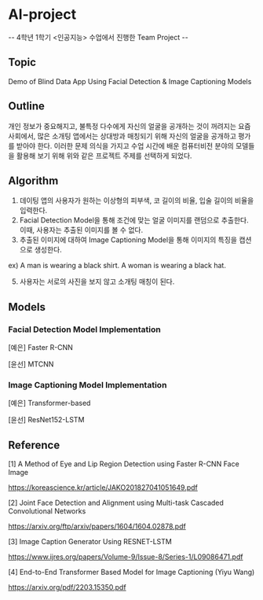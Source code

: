 # AI-project
-- 4학년 1학기 <인공지능> 수업에서 진행한 Team Project --
## Topic
Demo of Blind Data App Using Facial Detection & Image Captioning Models
## Outline
개인 정보가 중요해지고, 불특정 다수에게 자신의 얼굴을 공개하는 것이 꺼려지는 요즘 사회에서, 많은 소개팅 앱에서는 상대방과 매칭되기 위해 자신의 얼굴을 공개하고 평가를 받아야 한다. 이러한 문제 의식을 가지고 수업 시간에 배운 컴퓨터비전 분야의 모델들을 활용해 보기 위해 위와 같은 프로젝트 주제를 선택하게 되었다.
## Algorithm
1. 데이팅 앱의 사용자가 원하는 이상형의 피부색, 코 길이의 비율, 입술 길이의 비율을 입력한다.
2. Facial Detection Model을 통해 조건에 맞는 얼굴 이미지를 랜덤으로 추출한다. 이때, 사용자는 추출된 이미지를 볼 수 없다.
3. 추출된 이미지에 대하여 Image Captioning Model을 통해 이미지의 특징을 캡션으로 생성한다.


ex) A man is wearing a black shirt. A woman is wearing a black hat.

5. 사용자는 서로의 사진을 보지 않고 소개팅 매칭이 된다.
## Models
### Facial Detection Model Implementation
[예은] Faster R-CNN

[윤선] MTCNN
### Image Captioning Model Implementation
[예은] Transformer-based

[윤선] ResNet152-LSTM
## Reference
[1] A Method of Eye and Lip Region Detection using Faster R-CNN Face Image

https://koreascience.kr/article/JAKO201827041051649.pdf

[2] Joint Face Detection and Alignment using Multi-task Cascaded Convolutional Networks

https://arxiv.org/ftp/arxiv/papers/1604/1604.02878.pdf

[3] Image Caption Generator Using RESNET-LSTM

https://www.ijres.org/papers/Volume-9/Issue-8/Series-1/L09086471.pdf

[4] End-to-End Transformer Based Model for Image Captioning (Yiyu Wang)

https://arxiv.org/pdf/2203.15350.pdf
